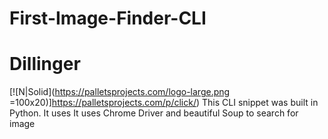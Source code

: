 # First-Image-Finder-CLI
# Dillinger

[![N|Solid](https://palletsprojects.com/logo-large.png =100x20)]https://palletsprojects.com/p/click/)
This CLI snippet was built in Python. 
It uses 
It uses Chrome Driver and beautiful Soup to search for image
